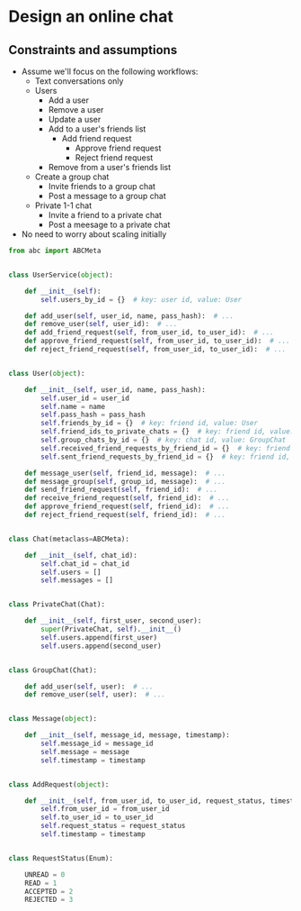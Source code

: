 # Design an online chat

## Constraints and assumptions

- Assume we'll focus on the following workflows:
  - Text conversations only
  - Users
    - Add a user
    - Remove a user
    - Update a user
    - Add to a user's friends list
      - Add friend request
        - Approve friend request
        - Reject friend request
    - Remove from a user's friends list
  - Create a group chat
    - Invite friends to a group chat
    - Post a message to a group chat
  - Private 1-1 chat
    - Invite a friend to a private chat
    - Post a meesage to a private chat
- No need to worry about scaling initially

```python
from abc import ABCMeta


class UserService(object):

    def __init__(self):
        self.users_by_id = {}  # key: user id, value: User

    def add_user(self, user_id, name, pass_hash):  # ...
    def remove_user(self, user_id):  # ...
    def add_friend_request(self, from_user_id, to_user_id):  # ...
    def approve_friend_request(self, from_user_id, to_user_id):  # ...
    def reject_friend_request(self, from_user_id, to_user_id):  # ...


class User(object):

    def __init__(self, user_id, name, pass_hash):
        self.user_id = user_id
        self.name = name
        self.pass_hash = pass_hash
        self.friends_by_id = {}  # key: friend id, value: User
        self.friend_ids_to_private_chats = {}  # key: friend id, value: private chats
        self.group_chats_by_id = {}  # key: chat id, value: GroupChat
        self.received_friend_requests_by_friend_id = {}  # key: friend id, value: AddRequest
        self.sent_friend_requests_by_friend_id = {}  # key: friend id, value: AddRequest

    def message_user(self, friend_id, message):  # ...
    def message_group(self, group_id, message):  # ...
    def send_friend_request(self, friend_id):  # ...
    def receive_friend_request(self, friend_id):  # ...
    def approve_friend_request(self, friend_id):  # ...
    def reject_friend_request(self, friend_id):  # ...


class Chat(metaclass=ABCMeta):

    def __init__(self, chat_id):
        self.chat_id = chat_id
        self.users = []
        self.messages = []


class PrivateChat(Chat):

    def __init__(self, first_user, second_user):
        super(PrivateChat, self).__init__()
        self.users.append(first_user)
        self.users.append(second_user)


class GroupChat(Chat):

    def add_user(self, user):  # ...
    def remove_user(self, user):  # ...


class Message(object):

    def __init__(self, message_id, message, timestamp):
        self.message_id = message_id
        self.message = message
        self.timestamp = timestamp


class AddRequest(object):

    def __init__(self, from_user_id, to_user_id, request_status, timestamp):
        self.from_user_id = from_user_id
        self.to_user_id = to_user_id
        self.request_status = request_status
        self.timestamp = timestamp


class RequestStatus(Enum):

    UNREAD = 0
    READ = 1
    ACCEPTED = 2
    REJECTED = 3
```
